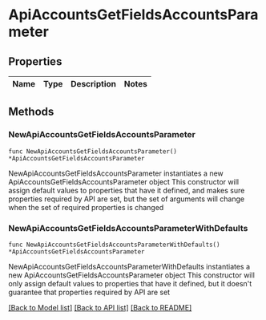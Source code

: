 # ApiAccountsGetFieldsAccountsParameter

## Properties

Name | Type | Description | Notes
------------ | ------------- | ------------- | -------------

## Methods

### NewApiAccountsGetFieldsAccountsParameter

`func NewApiAccountsGetFieldsAccountsParameter() *ApiAccountsGetFieldsAccountsParameter`

NewApiAccountsGetFieldsAccountsParameter instantiates a new ApiAccountsGetFieldsAccountsParameter object
This constructor will assign default values to properties that have it defined,
and makes sure properties required by API are set, but the set of arguments
will change when the set of required properties is changed

### NewApiAccountsGetFieldsAccountsParameterWithDefaults

`func NewApiAccountsGetFieldsAccountsParameterWithDefaults() *ApiAccountsGetFieldsAccountsParameter`

NewApiAccountsGetFieldsAccountsParameterWithDefaults instantiates a new ApiAccountsGetFieldsAccountsParameter object
This constructor will only assign default values to properties that have it defined,
but it doesn't guarantee that properties required by API are set


[[Back to Model list]](../README.md#documentation-for-models) [[Back to API list]](../README.md#documentation-for-api-endpoints) [[Back to README]](../README.md)


